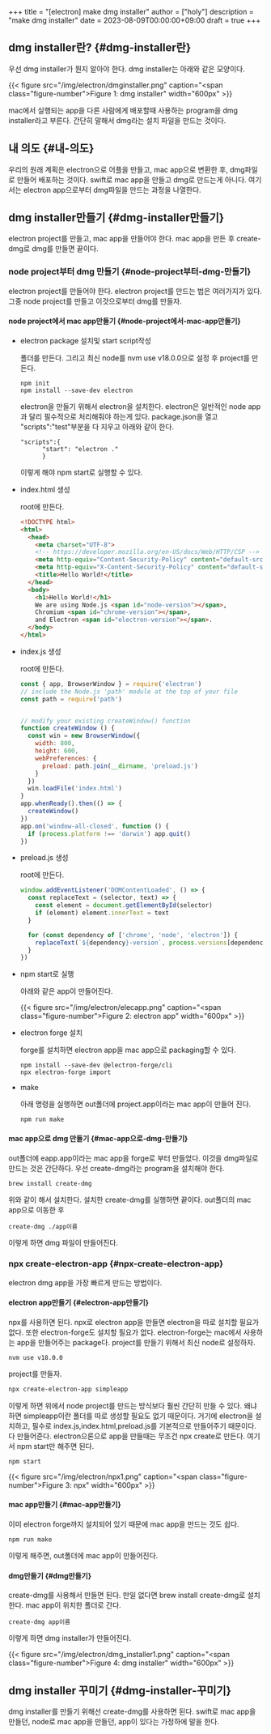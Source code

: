 +++
title = "[electron] make dmg installer"
author = ["holy"]
description = "make dmg installer"
date = 2023-08-09T00:00:00+09:00
draft = true
+++

## dmg installer란? {#dmg-installer란}

우선 dmg installer가 뭔지 알아야 한다. dmg installer는 아래와 같은
모양이다.

<a id="figure--dmg installer"></a>

{{< figure src="/img/electron/dmginstaller.png" caption="<span class=\"figure-number\">Figure 1: </span>dmg installer" width="600px" >}}

mac에서 실행되는 app을 다른 사람에게 배포할때 사용하는 program을 dmg
installer라고 부른다. 간단히 말해서 dmg라는 설치 파일을 만드는 것이다.


## 내 의도 {#내-의도}

우리의 원래 계획은 electron으로 어플을 만들고, mac app으로 변환한 후,
dmg파일로 만들어 배포하는 것이다. swift로 mac app을 만들고 dmg로
만드는게 아니다. 여기서는 electron app으로부터 dmg파일을 만드는 과정을
나열한다.


## dmg installer만들기 {#dmg-installer만들기}

electron project를 만들고, mac app을 만들어야 한다. mac app을 만든 후
create-dmg로 dmg를 만들면 끝이다.


### node project부터 dmg 만들기 {#node-project부터-dmg-만들기}

electron project를 만들어야 한다. electron project를 만드는 법은
여러가지가 있다. 그중 node project를 만들고 이것으로부터 dmg를 만들자.


#### node project에서 mac app만들기 {#node-project에서-mac-app만들기}

<!--list-separator-->

-  electron package 설치및 start script작성

    폴더를 만든다. 그리고 최신 node를 nvm use v18.0.0으로 설정 후
    project를 만든다.

    ```text
    npm init
    npm install --save-dev electron
    ```

    electron을 만들기 위해서 electron을 설치한다. electron은 일반적인 node
    app과 달리 필수적으로 처리해줘야 하는게 있다. package.json을 열고
    "scripts":"test"부분을 다 지우고 아래와 같이 한다.

    ```text
    "scripts":{
          "start": "electron ."
          }
    ```

    이렇게 해야 npm start로 실행할 수 있다.

<!--list-separator-->

-  index.html 생성

    root에 만든다.

    ```html
    <!DOCTYPE html>
    <html>
      <head>
        <meta charset="UTF-8">
        <!-- https://developer.mozilla.org/en-US/docs/Web/HTTP/CSP -->
        <meta http-equiv="Content-Security-Policy" content="default-src 'self'; script-src 'self'">
        <meta http-equiv="X-Content-Security-Policy" content="default-src 'self'; script-src 'self'">
        <title>Hello World!</title>
      </head>
      <body>
        <h1>Hello World!</h1>
        We are using Node.js <span id="node-version"></span>,
        Chromium <span id="chrome-version"></span>,
        and Electron <span id="electron-version"></span>.
      </body>
    </html>
    ```

<!--list-separator-->

-  index.js 생성

    root에 만든다.

    ```js
    const { app, BrowserWindow } = require('electron')
    // include the Node.js 'path' module at the top of your file
    const path = require('path')


    // modify your existing createWindow() function
    function createWindow () {
      const win = new BrowserWindow({
        width: 800,
        height: 600,
        webPreferences: {
          preload: path.join(__dirname, 'preload.js')
        }
      })
      win.loadFile('index.html')
    }
    app.whenReady().then(() => {
      createWindow()
    })
    app.on('window-all-closed', function () {
      if (process.platform !== 'darwin') app.quit()
    })
    ```

<!--list-separator-->

-  preload.js 생성

    root에 만든다.

    ```js
    window.addEventListener('DOMContentLoaded', () => {
      const replaceText = (selector, text) => {
        const element = document.getElementById(selector)
        if (element) element.innerText = text
      }

      for (const dependency of ['chrome', 'node', 'electron']) {
        replaceText(`${dependency}-version`, process.versions[dependency])
      }
    })
    ```

<!--list-separator-->

-  npm start로 실행

    아래와 같은 app이 만들어진다.

    <a id="figure--electron app"></a>

    {{< figure src="/img/electron/elecapp.png" caption="<span class=\"figure-number\">Figure 2: </span>electron app" width="600px" >}}

<!--list-separator-->

-  electron forge 설치

    forge를 설치하면 electron app을 mac app으로 packaging할 수 있다.

    ```emacs-lisp
    npm install --save-dev @electron-forge/cli
    npx electron-forge import
    ```

<!--list-separator-->

-  make

    아래 명령을 실행하면 out폴더에 project.app이라는 mac app이 만들어 진다.

    ```emacs-lisp
    npm run make
    ```


#### mac app으로 dmg 만들기 {#mac-app으로-dmg-만들기}

out폴더에 eapp.app이라는 mac app을 forge로 부터 만들었다. 이것을
dmg파일로 만드는 것은 간단하다. 우선 create-dmg라는 program을 설치해야
한다.

```shell
brew install create-dmg
```

위와 같이 해서 설치한다. 설치한 create-dmg를 실행하면
끝이다. out폴더의 mac app으로 이동한 후

```emacs-lisp
create-dmg ./app이름
```

이렇게 하면 dmg 파일이 만들어진다.


### npx create-electron-app {#npx-create-electron-app}

electron dmg app을 가장 빠르게 만드는 방법이다.


#### electron app만들기 {#electron-app만들기}

npx를 사용하면 된다. npx로 electron app을 만들면 electron을
따로 설치할 필요가 없다. 또한 electron-forge도 설치할 필요가
없다. electron-forge는 mac에서 사용하는 app을 만들어주는
package다. project를 만들기 위해서 최신 node로 설정하자.

```text
nvm use v18.0.0
```

project를 만들자.

```sh
npx create-electron-app simpleapp
```

이렇게 하면 위에서 node project를 만드는 방식보다 훨씬 간단히 만들 수
있다. 왜냐하면 simpleapp이란 폴더를 따로 생성할 필요도 없기
때문이다. 거기에 electron을 설치하고, 필수로
index.js,index.html,preload.js를 기본적으로 만들어주기 때문이다. 다
만들어준다. electron으론으로 app을 만들때는 무조건 npx create로
만든다. 여기서 npm start만 해주면 된다.

```emacs-lisp
npm start
```

<a id="figure--npx"></a>

{{< figure src="/img/electron/npx1.png" caption="<span class=\"figure-number\">Figure 3: </span>npx" width="600px" >}}


#### mac app만들기 {#mac-app만들기}

이미 electron forge까지 설치되어 있기 때문에 mac app을 만드는 것도
쉽다.

```text
npm run make
```

이렇게 해주면, out폴더에 mac app이 만들어진다.


#### dmg만들기 {#dmg만들기}

create-dmg를 사용해서 만들면 된다. 만일 없다면 brew install
create-dmg로 설치한다. mac app이 위치한 폴더로 간다.

```text
create-dmg app이름
```

이렇게 하면 dmg installer가 만들어진다.

<a id="figure--dmg installer"></a>

{{< figure src="/img/electron/dmg_installer1.png" caption="<span class=\"figure-number\">Figure 4: </span>dmg installer" width="600px" >}}


## dmg installer 꾸미기 {#dmg-installer-꾸미기}

dmg installer를 만들기 위해선 create-dmg를 사용하면 된다. swift로 mac
app을 만들던, node로 mac app을 만들던, app이 있다는 가정하에 말을
한다.

